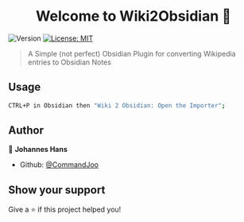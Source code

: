 <h1 align="center">Welcome to Wiki2Obsidian 👋</h1>
<p>
  <img alt="Version" src="https://img.shields.io/badge/version-1.0-blue.svg?cacheSeconds=2592000" />
  <a href="#" target="_blank">
    <img alt="License: MIT" src="https://img.shields.io/badge/License-MIT-yellow.svg" />
  </a>
</p>

> A Simple (not perfect) Obsidian Plugin for converting Wikipedia entries to Obsidian Notes


## Usage

```sh
CTRL+P in Obsidian then "Wiki 2 Obsidian: Open the Importer";
```

## Author

👤 **Johannes Hans**

* Github: [@CommandJoo](https://github.com/CommandJoo)

## Show your support

Give a ⭐️ if this project helped you!
